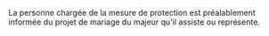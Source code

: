La personne chargée de la mesure de protection est préalablement informée du projet de mariage du majeur qu'il assiste ou représente.
